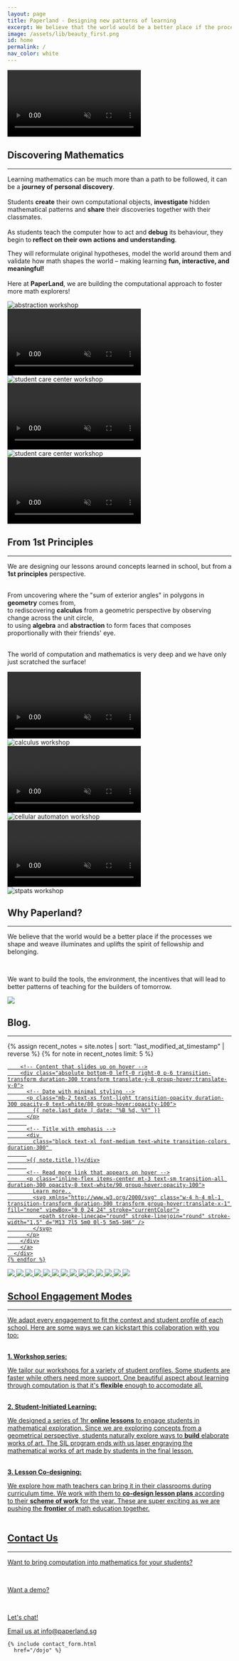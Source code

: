 ```yaml
---
layout: page
title: Paperland - Designing new patterns of learning
excerpt: We believe that the world would be a better place if the processes we shape illuminates and uplifts the spirit of fellowship and belonging. 
image: /assets/lib/beauty_first.png
id: home
permalink: /
nav_color: white
---
```


<section class="h-[40vh] md:h-[48vh] lg:h-[52vh]">
  <video class="absolute top-0 left-0 w-screen h-[48vh] object-cover brightness-[40%] -z-10 md:h-[56vh] lg:h-[60vh]" src="/assets/lib/landing/hero_video.mp4" alt="Math x Computation hero video" autoplay loop muted playsinline />

  <div class="flex flex-col items-center justify-center">
    <h1 class="text-6xl tracking-tighter text-center font-paperlang lg:text-9xl">PaperLand.</h1>
    <div class="my-6 text-lg text-center text-white lg:my-8 lg:text-2xl font-paperlang">Designing a Computational approach to learning Mathematics</div>
    <a class="px-4 py-2 rounded-md bg-primary" href="https://dojo.paperland.sg/welcome">Try Demo</a>
  </div>
</section>





<!-- Discovering mathematics section -->
<section class="mt-24 mb-8 lg:mx-32">
<h2 class="my-8 text-3xl font-bold text-center lg:text-4xl">Discovering Mathematics</h2><hr class="mb-8">
Learning mathematics can be much more than a path to be followed, it can be a  <strong class="text-orange-850">journey of personal discovery</strong>.
<br>
<br> 
Students <strong class="text-orange-850">create</strong> their own computational objects,  <strong class="text-orange-850">investigate</strong> hidden mathematical patterns and <strong class="text-orange-850">share</strong> their discoveries together with their classmates.
<br>
<br>
 As students teach the computer how to act and <strong class="text-orange-850">debug</strong> its behaviour, they begin to<strong class="text-orange-850"> reflect on their own actions and understanding</strong>.
 
 They will reformulate original hypotheses, model the world around them and validate how math shapes the world – making learning <strong class="text-orange-850">fun, interactive, and meaningful!</strong> 
<br>
<br>
Here at <strong class="text-orange-850">PaperLand</strong>, we are building the computational approach to foster more math explorers!
<br>

</section>
<div class="grid grid-cols-1 gap-4 sm:grid-cols-2">
    <div class="hidden sm:grid sm:gap-4">
        <div>
            <img class="h-auto max-w-full rounded-lg" src="/assets/lib/landing/wan_workshop_16x9.jpg" alt="abstraction workshop">
        </div>
        <div>
            <video class="h-auto max-w-full rounded-lg" src="/assets/lib/landing/sine_curve.webm" alt="sine curve animation" autoplay loop muted playsinline />
        </div>
        <div>
            <img class="h-auto max-w-full rounded-lg" src="/assets/lib/landing/knowledge_park_16x9.webp" alt="student care center workshop">
        </div>
    </div>
    <div class="grid gap-4">
        <div>
            <video class="h-auto max-w-full rounded-lg" src="/assets/lib/landing/polygon.mp4" alt="polygon animation" autoplay loop muted playsinline />
        </div>
        <div>
            <img class="h-auto max-w-full rounded-lg" src="/assets/lib/landing/senang_16x9.webp" alt="student care center workshop">
        </div>
        <div>
            <video class="h-auto max-w-full rounded-lg" src="/assets/lib/landing/prime_numbers.webm" alt="prime numbers animation" autoplay loop muted playsinline />
        </div>
    </div>
</div>



<!-- 1st Principles section -->
<section class="mx-auto mb-8 mt-36 lg:mx-32">
<h2 class="my-8 text-3xl font-bold text-center lg:text-4xl">From 1st Principles</h2><hr class="mb-8">

We are designing our lessons around concepts learned in school, but from a <strong class="text-orange-850">1st principles</strong> perspective.<br>
<br>

From uncovering where the "sum of exterior angles" in polygons in <strong class="text-orange-850">geometry</strong> comes from,<br>
to rediscovering <strong class="text-orange-850">calculus</strong> from a geometric perspective by observing change across the unit circle,<br>
to using <strong class="text-orange-850">algebra</strong> and <strong class="text-orange-850">abstraction</strong> to form faces that composes proportionally with their friends' eye.<br>
<br>

The world of computation and mathematics is very deep and we have only just scratched the surface!
</section>
<div class="grid grid-cols-1 gap-4 sm:grid-cols-2">
    <div class="hidden sm:grid sm:gap-4">
        <div>
            <video class="h-auto max-w-full rounded-lg" src="/assets/lib/landing/xsinx.mp4" alt="xsin(x) animation" autoplay loop muted playsinline />
        </div>
        <div>
            <img class="h-auto max-w-full rounded-lg" src="/assets/lib/landing/SUTD_calculus_16x9.jpg" alt="calculus workshop">
        </div>
        <div>
            <video class="h-auto max-w-full rounded-lg" src="/assets/lib/landing/tree.mp4" alt="tree animation" autoplay loop muted playsinline />
        </div>
    </div>
    <div class="grid gap-4">
        <div>
            <img class="h-auto max-w-full rounded-lg" src="/assets/lib/landing/ca_workshop_16x9.jpg" alt="cellular automaton workshop">
        </div>
        <div>
            <video class="h-auto max-w-full rounded-lg" src="/assets/lib/landing/unit_circle.mp4" alt="trigo unit circle animation" autoplay loop muted playsinline />
        </div>
        <div>
            <img class="h-auto max-w-full rounded-lg" src="/assets/lib/landing/stpats_discord_bot_workshop_16x9.jpg" alt="stpats workshop">
        </div>
    </div>
</div>



<section class="mt-36">
  <h2 class="my-8 text-4xl text-center">Why Paperland?</h2><hr>
  <div class="sm:flex sm:justify-center">
    <div class="m-8 sm:w-5/12 sm:h-5/12">
      <p>We believe that the world would be a better place if the processes we shape and weave illuminates and uplifts the spirit of fellowship and belonging.</p>
      <br>
      <p>We want to build the tools, the environment, the incentives that will lead to better patterns of teaching for the builders of tomorrow.</p>
    </div>
    <div class="m-8 sm:w-1/4 sm:h-1/4">
      <img class="rounded-md" src="/assets/lib/landing/castle_sun_1x1.png" />
    </div>
  </div>
</section>



<section id="blog" class="mt-36 ">
  <h2 class="my-8 text-4xl font-light tracking-tight text-center">Blog.</h2>
  <hr>
  <div class="grid grid-cols-1 gap-8 my-12 sm:grid-cols-2">
    {% assign recent_notes = site.notes | sort: "last_modified_at_timestamp" | reverse %}
    {% for note in recent_notes limit: 5 %}
      <div class="relative overflow-hidden transition-all duration-300 rounded-lg group hover:shadow-md">
      <a href="{{ site.baseurl }}{{ note.url }}" data-tooltip="true" >
        <div class="relative h-64 overflow-hidden">
          <img 
            src="{{note.heroimgurl}}" 
            alt="" 
            class="object-cover w-full h-full transition-transform duration-700 transform group-hover:scale-105"
          >
          <!-- Hovering effect -->
          <div class="absolute inset-0 transition-opacity duration-300 opacity-100 bg-gradient-to-t from-black/90 to-transparent group-hover:from-amber-900/80"></div>
        </div>
        
        <!-- Content that slides up on hover -->
        <div class="absolute bottom-0 left-0 right-0 p-6 transition-transform duration-300 transform translate-y-8 group-hover:translate-y-0">
          <!-- Date with minimal styling -->
          <p class="mb-2 text-xs font-light transition-opacity duration-300 opacity-0 text-white/80 group-hover:opacity-100">
            {{ note.last_date | date: "%B %d, %Y" }}
          </p>
          
          <!-- Title with emphasis -->
          <div 
            class="block text-xl font-medium text-white transition-colors duration-300" 
          
          >{{ note.title }}</div>
          
          <!-- Read more link that appears on hover -->
          <p class="inline-flex items-center mt-3 text-sm transition-all duration-300 opacity-0 text-white/90 group-hover:opacity-100">
            Learn more..
            <svg xmlns="http://www.w3.org/2000/svg" class="w-4 h-4 ml-1 transition-transform duration-300 transform group-hover:translate-x-1" fill="none" viewBox="0 0 24 24" stroke="currentColor">
              <path stroke-linecap="round" stroke-linejoin="round" stroke-width="1.5" d="M13 7l5 5m0 0l-5 5m5-5H6" />
            </svg>
          </p>
        </div>
        </a>
      </div>
    {% endfor %}
  </div>
</section>



<!-- School Engagement Modes section -->
<div class="relative w-full overflow-hidden mt-52">
    <!-- Left Fade -->
    <div class="absolute top-0 left-0 z-10 w-20 h-full pointer-events-none lg:w-28 bg-gradient-to-r from-bg-background to-transparent"></div>
    <!-- marquee -->
    <div class="flex items-center space-x-8 animate-marquee whitespace-nowrap">
        <img src="assets/lib/school_logos/sutd_logo_grayscale.png" class="h-8 lg:h-32 no-border "/>
        <img src="assets/lib/school_logos/etonhouse_logo_grayscale.png" class="h-8 lg:h-32 no-border "/>
        <img src="assets/lib/school_logos/sst_logo_1x1_grayscale.png" class="h-16 lg:h-32 no-border"/>
        <img src="assets/lib/school_logos/stpats_logo_1x1_grayscale.png" class="h-16 lg:h-32 no-border"/>
        <img src="assets/lib/school_logos/huayi_logo_grayscale.png" class="h-16 lg:h-32 no-border"/>
        <img src="assets/lib/school_logos/zhonghua_logo_grayscale.png" class="h-16 lg:h-32 no-border"/>
        <img src="assets/lib/school_logos/cck_logo_1x1_grayscale.png" class="h-16 lg:h-32 no-border"/>
        <!-- Duplicated to create "endless" loop effect -->
        <img src="assets/lib/school_logos/sutd_logo_grayscale.png" class="h-8 lg:h-32 no-border "/>
        <img src="assets/lib/school_logos/etonhouse_logo_grayscale.png" class="h-8 lg:h-32 no-border "/>
        <img src="assets/lib/school_logos/sst_logo_1x1_grayscale.png" class="h-16 lg:h-32 no-border"/>
        <img src="assets/lib/school_logos/stpats_logo_1x1_grayscale.png" class="h-16 lg:h-32 no-border"/>
        <img src="assets/lib/school_logos/huayi_logo_grayscale.png" class="h-16 lg:h-32 no-border"/>
        <img src="assets/lib/school_logos/zhonghua_logo_grayscale.png" class="h-16 lg:h-32 no-border"/>
        <img src="assets/lib/school_logos/cck_logo_1x1_grayscale.png" class="h-16 lg:h-32 no-border"/>
    </div>
    <!-- Right Fade -->
    <div class="absolute top-0 right-0 w-20 h-full pointer-events-none lg:w-28 bg-gradient-to-l from-bg-background to-transparent"></div>
</div>
<section class=" lg:mx-60">
<h2 class="my-8 text-3xl font-bold text-center lg:text-4xl">School Engagement Modes</h2><hr class="mb-8">

We adapt every engagement to fit the context and student profile of each school. Here are some ways we can kickstart this collaboration with you too:<br>
<br>

<strong class="text-orange-850">1. Workshop series:</strong><br>
<div class="ml-5">
We tailor our workshops for a variety of student profiles. Some students are faster while others need more support. One beautiful aspect about learning through computation is that it's <strong class="text-orange-850">flexible</strong> enough to accomodate all.<br>
</div>
<br>

<strong class="text-orange-850">2. Student-Initiated Learning:</strong><br>
<div class="ml-5">
We designed a series of 1hr <strong class="text-orange-850">online lessons</strong> to engage students in mathematical exploration. Since we are exploring concepts from a geometrical perspective, students naturally explore ways to <strong class="text-orange-850">build</strong> elaborate works of art. The SIL program ends with us laser engraving the mathematical works of art made by students in the final lesson.<br>
</div>
<br>

<strong class="text-orange-850">3. Lesson Co-designing:</strong><br>
<div class="ml-5">
We explore how math teachers can bring  it in their classrooms during curriculum time. We work with them to <strong class="text-orange-850">co-design lesson plans</strong> according to their <strong class="text-orange-850">scheme of work</strong> for the year. These are super exciting as we are pushing the <strong class="text-orange-850">frontier</strong> of math education together.<br>
</div>
<br>

</section>




<!-- Contact us -->
<section id="contact" class="mt-36">
  <h2 class="my-8 text-4xl text-center">Contact Us</h2><hr>

  <div class="my-8 sm:flex sm:justify-center">
    <div class="m-8 sm:w-5/12">
      <p>Want to bring computation into mathematics for your students?</p><br>
      <p>Want a demo?</p><br>
      <p>Let's chat!</p>
      Email us at <a class="underline" href="mailto:info@paperland.sg">info@paperland.sg</a>
    </div>
    
    {% include contact_form.html
      href="/dojo" %}
  </div>
</section>

